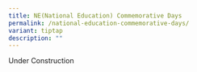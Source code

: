 ```yaml
---
title: NE(National Education) Commemorative Days
permalink: /national-education-commemorative-days/
variant: tiptap
description: ""
---
```

<p>Under Construction</p>